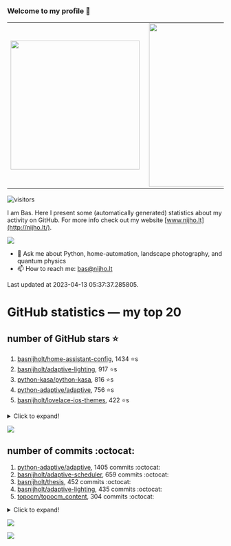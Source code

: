 ### Welcome to my profile 👋

<center>
  <table>
    <tr>
        <td><img width="300px" align="left" src="https://github-readme-stats.vercel.app/api/top-langs/?username=basnijholt&hide=TeX,Jupyter%20Notebook&layout=compact&theme=radical" /></td>
        <td><img align='right' src="https://github-readme-stats.vercel.app/api?username=basnijholt&show_icons=true&theme=radical" width="380"></td>
    </tr>
  </table>
</center>

![visitors](https://visitor-badge.glitch.me/badge?page_id=basnijholt.visitor-badge)

I am Bas. Here I present some (automatically generated) statistics about my activity on GitHub. For more info check out my website [www.nijho.lt](http://nijho.lt/).

![](https://www.nijho.lt/authors/admin/avatar_hu9e60e4b9bc120dfb6a666009f2878da6_182107_250x250_fill_q90_lanczos_center.jpg)

- 💬 Ask me about Python, home-automation, landscape photography, and quantum physics
- 📫 How to reach me: bas@nijho.lt

Last updated at 2023-04-13 05:37:37.285805.

# GitHub statistics — my top 20

## number of GitHub stars ⭐️

1. [basnijholt/home-assistant-config](https://github.com/basnijholt/home-assistant-config/), 1434 ⭐️s
2. [basnijholt/adaptive-lighting](https://github.com/basnijholt/adaptive-lighting/), 917 ⭐️s
3. [python-kasa/python-kasa](https://github.com/python-kasa/python-kasa/), 816 ⭐️s
4. [python-adaptive/adaptive](https://github.com/python-adaptive/adaptive/), 756 ⭐️s
5. [basnijholt/lovelace-ios-themes](https://github.com/basnijholt/lovelace-ios-themes/), 422 ⭐️s
<details><summary>Click to expand!</summary>

6. [basnijholt/lovelace-ios-dark-mode-theme](https://github.com/basnijholt/lovelace-ios-dark-mode-theme/), 406 ⭐️s
7. [basnijholt/miflora](https://github.com/basnijholt/miflora/), 358 ⭐️s
8. [topocm/topocm_content](https://github.com/topocm/topocm_content/), 237 ⭐️s
9. [basnijholt/home-assistant-streamdeck-yaml](https://github.com/basnijholt/home-assistant-streamdeck-yaml/), 96 ⭐️s
10. [basnijholt/home-assistant-macbook-touch-bar](https://github.com/basnijholt/home-assistant-macbook-touch-bar/), 91 ⭐️s
11. [kwant-project/kwant](https://github.com/kwant-project/kwant/), 69 ⭐️s
12. [basnijholt/home-assistant-streamdeck-yaml-addon](https://github.com/basnijholt/home-assistant-streamdeck-yaml-addon/), 36 ⭐️s
13. [basnijholt/aiokef](https://github.com/basnijholt/aiokef/), 28 ⭐️s
14. [basnijholt/markdown-code-runner](https://github.com/basnijholt/markdown-code-runner/), 25 ⭐️s
15. [basnijholt/thesis-cover](https://github.com/basnijholt/thesis-cover/), 24 ⭐️s
16. [basnijholt/instacron](https://github.com/basnijholt/instacron/), 19 ⭐️s
17. [basnijholt/adaptive-scheduler](https://github.com/basnijholt/adaptive-scheduler/), 14 ⭐️s
18. [basnijholt/addon-otmonitor](https://github.com/basnijholt/addon-otmonitor/), 12 ⭐️s
19. [kwant-project/kwant-tutorial-2016](https://github.com/kwant-project/kwant-tutorial-2016/), 12 ⭐️s
20. [basnijholt/thesis](https://github.com/basnijholt/thesis/), 11 ⭐️s

</details>

![](https://github.com/basnijholt/basnijholt/raw/main/stars_over_time.png)

## number of commits :octocat:

1. [python-adaptive/adaptive](https://github.com/python-adaptive/adaptive/), 1405 commits :octocat:
2. [basnijholt/adaptive-scheduler](https://github.com/basnijholt/adaptive-scheduler/), 659 commits :octocat:
3. [basnijholt/thesis](https://github.com/basnijholt/thesis/), 452 commits :octocat:
4. [basnijholt/adaptive-lighting](https://github.com/basnijholt/adaptive-lighting/), 435 commits :octocat:
5. [topocm/topocm_content](https://github.com/topocm/topocm_content/), 304 commits :octocat:
<details><summary>Click to expand!</summary>

6. [basnijholt/aiokef](https://github.com/basnijholt/aiokef/), 267 commits :octocat:
7. [basnijholt/net-worth-tracker](https://github.com/basnijholt/net-worth-tracker/), 220 commits :octocat:
8. [python-adaptive/paper](https://github.com/python-adaptive/paper/), 198 commits :octocat:
9. [home-assistant/core](https://github.com/home-assistant/core/), 191 commits :octocat:
10. [basnijholt/spin-orbit-nanowires](https://github.com/basnijholt/spin-orbit-nanowires/), 191 commits :octocat:
11. [basnijholt/hpc05](https://github.com/basnijholt/hpc05/), 152 commits :octocat:
12. [QCoDeS/Qcodes](https://github.com/QCoDeS/Qcodes/), 109 commits :octocat:
13. [basnijholt/markdown-code-runner](https://github.com/basnijholt/markdown-code-runner/), 95 commits :octocat:
14. [basnijholt/pfapack](https://github.com/basnijholt/pfapack/), 67 commits :octocat:
15. [basnijholt/lovelace-ios-light-mode-theme](https://github.com/basnijholt/lovelace-ios-light-mode-theme/), 65 commits :octocat:
16. [basnijholt/yaml2bib](https://github.com/basnijholt/yaml2bib/), 57 commits :octocat:
17. [basnijholt/miflora](https://github.com/basnijholt/miflora/), 57 commits :octocat:
18. [AppDaemon/appdaemon](https://github.com/AppDaemon/appdaemon/), 52 commits :octocat:
19. [basnijholt/conda-recipes](https://github.com/basnijholt/conda-recipes/), 48 commits :octocat:
20. [basnijholt/cluster-logger](https://github.com/basnijholt/cluster-logger/), 45 commits :octocat:

</details>

![](https://github.com/basnijholt/basnijholt/raw/main/commits_per_hour.png)

![](https://github.com/basnijholt/basnijholt/raw/main/commits_per_weekday.png)

